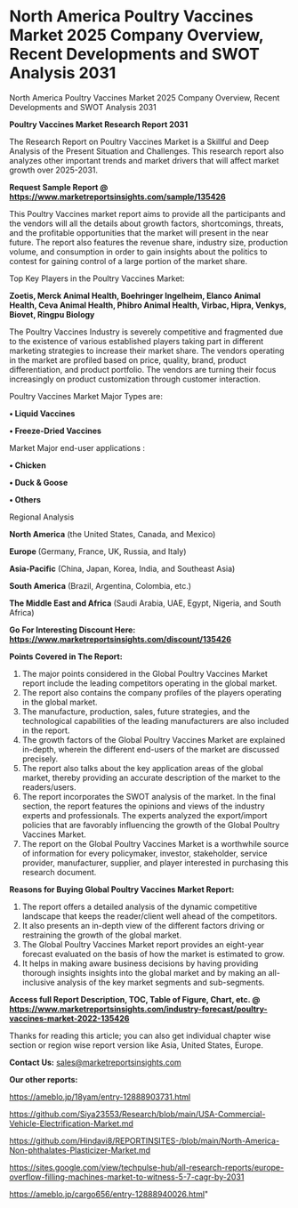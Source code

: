 # North America Poultry Vaccines Market 2025 Company Overview, Recent Developments and SWOT Analysis 2031
North America Poultry Vaccines Market 2025 Company Overview, Recent Developments and SWOT Analysis 2031

<strong>Poultry Vaccines Market Research Report 2031</strong>

The Research Report on Poultry Vaccines Market is a Skillful and Deep Analysis of the Present Situation and Challenges. This research report also analyzes other important trends and market drivers that will affect market growth over 2025-2031.

<strong>Request Sample Report @ <a href=https://www.marketreportsinsights.com/sample/135426>https://www.marketreportsinsights.com/sample/135426</a></strong>

This Poultry Vaccines market report aims to provide all the participants and the vendors will all the details about growth factors, shortcomings, threats, and the profitable opportunities that the market will present in the near future. The report also features the revenue share, industry size, production volume, and consumption in order to gain insights about the politics to contest for gaining control of a large portion of the market share.

Top Key Players in the Poultry Vaccines Market:

<strong>Zoetis, Merck Animal Health, Boehringer Ingelheim, Elanco Animal Health, Ceva Animal Health, Phibro Animal Health, Virbac, Hipra, Venkys, Biovet, Ringpu Biology</strong>

The Poultry Vaccines Industry is severely competitive and fragmented due to the existence of various established players taking part in different marketing strategies to increase their market share. The vendors operating in the market are profiled based on price, quality, brand, product differentiation, and product portfolio. The vendors are turning their focus increasingly on product customization through customer interaction.

Poultry Vaccines Market Major Types are:

<strong>• Liquid Vaccines

• Freeze-Dried Vaccines</strong>

Market Major end-user applications :

<strong>• Chicken

• Duck & Goose

• Others</strong>

Regional Analysis

</u><strong><b>North America</b></strong> (the United States, Canada, and Mexico)

<strong><b>Europe </b></strong>(Germany, France, UK, Russia, and Italy)

<strong><b>Asia-Pacific</b></strong> (China, Japan, Korea, India, and Southeast Asia)

<strong><b>South America</b></strong> (Brazil, Argentina, Colombia, etc.)

<strong><b>The Middle East and Africa</b></strong> (Saudi Arabia, UAE, Egypt, Nigeria, and South Africa)

<strong>Go For Interesting Discount Here: <a href=https://www.marketreportsinsights.com/discount/135426>https://www.marketreportsinsights.com/discount/135426</a></strong>

<strong>Points Covered in The Report:</strong>
<ol>
  <li>The major points considered in the Global Poultry Vaccines Market report include the leading competitors operating in the global market.</li>
  <li>The report also contains the company profiles of the players operating in the global market.</li>
  <li>The manufacture, production, sales, future strategies, and the technological capabilities of the leading manufacturers are also included in the report.</li>
  <li>The growth factors of the Global Poultry Vaccines Market are explained in-depth, wherein the different end-users of the market are discussed precisely.</li>
  <li>The report also talks about the key application areas of the global market, thereby providing an accurate description of the market to the readers/users.</li>
  <li>The report incorporates the SWOT analysis of the market. In the final section, the report features the opinions and views of the industry experts and professionals. The experts analyzed the export/import policies that are favorably influencing the growth of the Global Poultry Vaccines Market.</li>
  <li>The report on the Global Poultry Vaccines Market is a worthwhile source of information for every policymaker, investor, stakeholder, service provider, manufacturer, supplier, and player interested in purchasing this research document.</li>
</ol>
<strong>Reasons for Buying Global Poultry Vaccines Market Report:</strong>

<ol>
  <li>The report offers a detailed analysis of the dynamic competitive landscape that keeps the reader/client well ahead of the competitors.</li>
  <li>It also presents an in-depth view of the different factors driving or restraining the growth of the global market.</li>
  <li>The Global Poultry Vaccines Market report provides an eight-year forecast evaluated on the basis of how the market is estimated to grow.</li>
  <li>It helps in making aware business decisions by having providing thorough insights insights into the global market and by making an all-inclusive analysis of the key market segments and sub-segments.</li>
</ol>
<strong>Access full Report Description, TOC, Table of Figure, Chart, etc. @ <a href=https://www.marketreportsinsights.com/industry-forecast/poultry-vaccines-market-2022-135426>https://www.marketreportsinsights.com/industry-forecast/poultry-vaccines-market-2022-135426</a></strong>


Thanks for reading this article; you can also get individual chapter wise section or region wise report version like Asia, United States, Europe.

<strong>Contact Us:</strong>
sales@marketreportsinsights.com

<strong>Our other reports:</strong>

<a href=https://ameblo.jp/18yam/entry-12888903731.html>https://ameblo.jp/18yam/entry-12888903731.html</a>

<a href=https://github.com/Siya23553/Research/blob/main/USA-Commercial-Vehicle-Electrification-Market.md>https://github.com/Siya23553/Research/blob/main/USA-Commercial-Vehicle-Electrification-Market.md</a>

<a href=https://github.com/Hindavi8/REPORTINSITES-/blob/main/North-America-Non-phthalates-Plasticizer-Market.md>https://github.com/Hindavi8/REPORTINSITES-/blob/main/North-America-Non-phthalates-Plasticizer-Market.md</a>

<a href=https://sites.google.com/view/techpulse-hub/all-research-reports/europe-overflow-filling-machines-market-to-witness-5-7-cagr-by-2031>https://sites.google.com/view/techpulse-hub/all-research-reports/europe-overflow-filling-machines-market-to-witness-5-7-cagr-by-2031</a>

<a href=https://ameblo.jp/cargo656/entry-12888940026.html>https://ameblo.jp/cargo656/entry-12888940026.html</a>"
